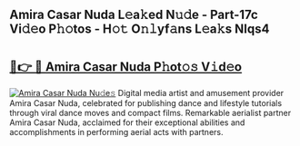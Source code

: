 ## Amira Casar Nuda L𝚎a𝚔ed N𝚞𝚍e - Part-17c Vi𝚍𝚎o P𝚑𝚘tos - H𝚘𝚝 O𝚗𝚕yf𝚊ns L𝚎a𝚔s NIqs4

# <h2><a href="http://kfa29do.oniu.top/?m=Amira+Casar+Nuda">🔗👉 🔴 Amira Casar Nuda P𝚑ot𝚘𝚜 V𝚒d𝚎o</a></h2>

[![Amira Casar Nuda Nu𝚍e𝚜](https://i.imgur.com/0qMVB7G.gif)](http://kfa29do.oniu.top/?m=Amira+Casar+Nuda)
Digital media artist and amusement provider Amira Casar Nuda, celebrated for publishing dance and lifestyle tutorials through viral dance moves and compact films. Remarkable aerialist partner Amira Casar Nuda, acclaimed for their exceptional abilities and accomplishments in performing aerial acts with partners.  
